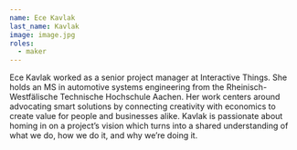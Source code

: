 ```yaml
---
name: Ece Kavlak
last_name: Kavlak
image: image.jpg
roles:
  - maker
---
```

Ece Kavlak worked as a senior project manager at Interactive Things. She holds an MS in automotive systems engineering from the Rheinisch-Westfälische Technische Hochschule Aachen. Her work centers around advocating smart solutions by connecting creativity with economics to create value for people and businesses alike. Kavlak is passionate about homing in on a project’s vision which turns into a shared understanding of what we do, how we do it, and why we’re doing it.